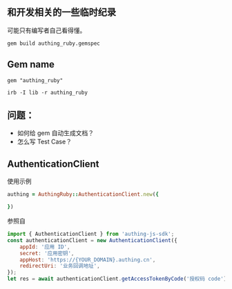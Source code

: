 ## 和开发相关的一些临时纪录
可能只有编写者自己看得懂。    

```
gem build authing_ruby.gemspec
```

## Gem name
```
gem "authing_ruby"
```

```
irb -I lib -r authing_ruby
```

## 问题：
* 如何给 gem 自动生成文档？
* 怎么写 Test Case？

## AuthenticationClient
使用示例
```ruby
authing = AuthingRuby::AuthenticationClient.new({

})
```

参照自
```javascript
import { AuthenticationClient } from 'authing-js-sdk';
const authenticationClient = new AuthenticationClient({
	appId: '应用 ID',
	secret: '应用密钥',
	appHost: 'https://{YOUR_DOMAIN}.authing.cn',
	redirectUri: '业务回调地址',
});
let res = await authenticationClient.getAccessTokenByCode('授权码 code');
```
